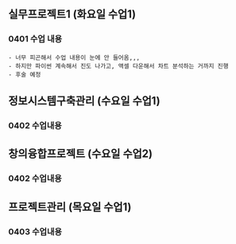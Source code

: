 ## 실무프로젝트1 (화요일 수업1) 
### 0401 수업 내용
    - 너무 피곤해서 수업 내용이 눈에 안 들어옴,,,
    - 하지만 파이썬 계속해서 진도 나가고, 액셀 다운해서 차트 분석하는 거까지 진행
    - 후술 예정
## 정보시스템구축관리 (수요일 수업1)
### 0402 수업내용

## 창의융합프로젝트 (수요일 수업2)
### 0402 수업내용

## 프로젝트관리 (목요일 수업1)
### 0403 수업내용